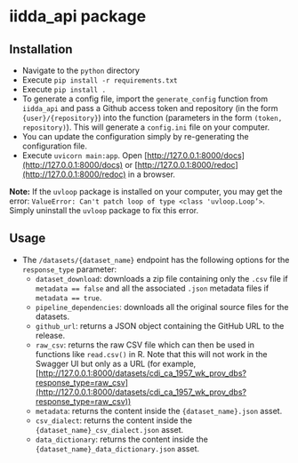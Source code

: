 # iidda_api package

## Installation

* Navigate to the `python` directory
* Execute `pip install -r requirements.txt`
* Execute `pip install .`
* To generate a config file, import the `generate_config` function from `iidda_api` and pass a Github access token and repository (in the form `{user}/{repository}`) into the function (parameters in the form `(token, repository)`). This will generate a `config.ini` file on your computer.
* You can update the configuration simply by re-generating the configuration file.
* Execute `uvicorn main:app`. Open [http://127.0.0.1:8000/docs](http://127.0.0.1:8000/docs) or [http://127.0.0.1:8000/redoc](http://127.0.0.1:8000/redoc) in a browser.

**Note:**
If the `uvloop` package is installed on your computer, you may get the error: `ValueError: Can't patch loop of type <class 'uvloop.Loop’>`. Simply uninstall the `uvloop` package to fix this error.

## Usage

* The `/datasets/{dataset_name}` endpoint has the following options for the `response_type` parameter:
    * `dataset_download`: downloads a zip file containing only the `.csv` file if `metadata == false` and all the associated `.json` metadata files if `metadata == true`.
    * `pipeline_dependencies`: downloads all the original source files for the datasets. 
    * `github_url`: returns a JSON object containing the GitHub URL to the release.
    * `raw_csv`: returns the raw CSV file which can then be used in functions like `read.csv()` in R. Note that this will not work in the Swagger UI but only as a URL (for example, [http://127.0.0.1:8000/datasets/cdi_ca_1957_wk_prov_dbs?response_type=raw_csv](http://127.0.0.1:8000/datasets/cdi_ca_1957_wk_prov_dbs?response_type=raw_csv))
    * `metadata`: returns the content inside the `{dataset_name}.json` asset.
    * `csv_dialect`: returns the content inside the `{dataset_name}_csv_dialect.json` asset.
    * `data_dictionary`: returns the content inside the `{dataset_name}_data_dictionary.json` asset.
